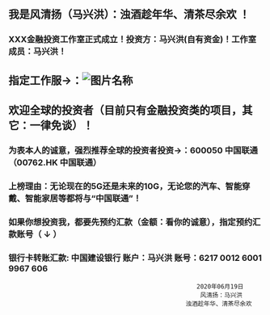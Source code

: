 
##  我是风清扬（马兴洪）：浊酒趁年华、清茶尽余欢 ！

### XXX金融投资工作室正式成立！投资方：马兴洪(自有资金)！工作室成员：马兴洪！

##  指定工作服->：![图片名称](https://timgsa.baidu.com/timg?image&quality=80&size=b9999_10000&sec=1593959527149&di=5a8fdd83356ee4d1068c44d9a909e8da&imgtype=0&src=http%3A%2F%2Fimg4.imgtn.bdimg.com%2Fit%2Fu%3D1652696394%2C2201781423%26fm%3D214%26gp%3D0.jpg)

##  欢迎全球的投资者（目前只有金融投资类的项目，其它：一律免谈）！

### 为表本人的诚意，强烈推荐全球的投资者投资->：600050 中国联通（00762.HK 中国联通）

### 上榜理由：无论现在的5G还是未来的10G，无论您的汽车、智能穿戴、智能家居等都将与“中国联通”！


                                 
### 如果你想投资我，都要先预约汇款（金额：看你的诚意），指定预约汇款账号（ ↓ ） 

### 银行卡转账汇款: 中国建设银行 账户：马兴洪  账号：6217 0012 6001 9967 606   

                                                        2020年06月19日
                                                         风清扬：马兴洪 
                                                     浊酒趁年华、清茶尽余欢

